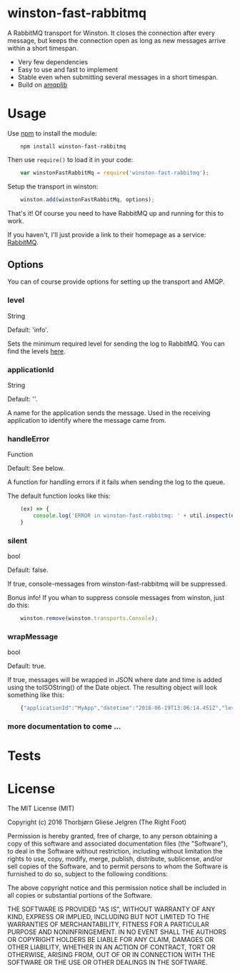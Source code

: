 # winston-fast-rabbitmq

A RabbitMQ transport for Winston. It closes the connection after every message, but keeps the connection open as long as new messages arrive within a short timespan.

* Very few dependencies
* Easy to use and fast to implement
* Stable even when submitting several messages in a short timespan.
* Build on [amqplib](https://www.npmjs.com/package/amqplib)

# Usage

Use [npm](https://www.npmjs.com/) to install the module:

```
	npm install winston-fast-rabbitmq
```

Then use `require()` to load it in your code:

```javascript
	var winstonFastRabbitMq = require('winston-fast-rabbitmq');
```

Setup the transport in winston:

```javascript
	winston.add(winstonFastRabbitMq, options);
```

That's it! Of course you need to have RabbitMQ up and running for this to work.

If you haven't, I'll just provide a link to their homepage as a service: [RabbitMQ](https://www.rabbitmq.com/).

## Options

You can of course provide options for setting up the transport and AMQP.


### level

String

Default: 'info'.

Sets the minimum required level for sending the log to RabbitMQ. You can find the levels [here](https://www.npmjs.com/package/winston#logging-levels).


### applicationId

String

Default: ''.

A name for the application sends the message. Used in the receiving application to identify where the message came from.


### handleError

Function

Default: See below.

A function for handling errors if it fails when sending the log to the queue.

The default function looks like this:
```javascript
	(ex) => {
		console.log('ERROR in winston-fast-rabbitmq: ' + util.inspect(ex, { depth: null }));
	}
```


### silent

bool

Default: false.

If true, console-messages from winston-fast-rabbitmq will be suppressed. 

Bonus info! If you whan to suppress console messages from winston, just do this:

```javascript
	winston.remove(winston.transports.Console);
```


### wrapMessage

bool

Default: true.

If true, messages will be wrapped in JSON where date and time is added using the toISOString() of the Date object.
The resulting object will look something like this: 

```javascript
	{"applicationId":"MyApp","datetime":"2016-06-19T13:06:14.451Z","level":"info","message":"We're testing the module!"}
```

### more documentation to come ...

# Tests


# License

The MIT License (MIT)

Copyright (c) 2016 Thorbjørn Gliese Jelgren (The Right Foot)

Permission is hereby granted, free of charge, to any person obtaining a copy
of this software and associated documentation files (the "Software"), to deal
in the Software without restriction, including without limitation the rights
to use, copy, modify, merge, publish, distribute, sublicense, and/or sell
copies of the Software, and to permit persons to whom the Software is
furnished to do so, subject to the following conditions:

The above copyright notice and this permission notice shall be included in all
copies or substantial portions of the Software.

THE SOFTWARE IS PROVIDED "AS IS", WITHOUT WARRANTY OF ANY KIND, EXPRESS OR
IMPLIED, INCLUDING BUT NOT LIMITED TO THE WARRANTIES OF MERCHANTABILITY,
FITNESS FOR A PARTICULAR PURPOSE AND NONINFRINGEMENT. IN NO EVENT SHALL THE
AUTHORS OR COPYRIGHT HOLDERS BE LIABLE FOR ANY CLAIM, DAMAGES OR OTHER
LIABILITY, WHETHER IN AN ACTION OF CONTRACT, TORT OR OTHERWISE, ARISING FROM,
OUT OF OR IN CONNECTION WITH THE SOFTWARE OR THE USE OR OTHER DEALINGS IN THE
SOFTWARE.

